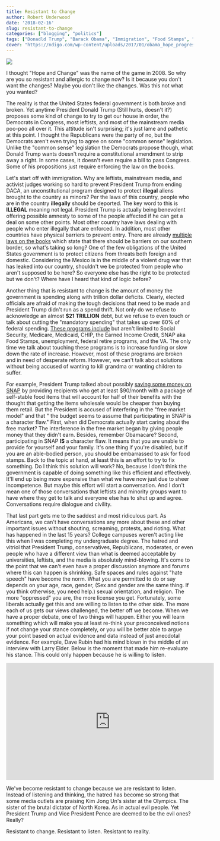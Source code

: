 ```yaml
---
title: Resistant to Change
author: Robert Underwood
date: '2018-02-16'
slug: resistant-to-change
categories: ["blogging", "politics"]
tags: ["Donadld Trump", "Barack Obama", "Immigration", "Food Stamps", "Budget", "Debt"]
cover: "https://ndigo.com/wp-content/uploads/2017/01/obama_hope_progress_change1.jpg"
---
```

![](https://ndigo.com/wp-content/uploads/2017/01/obama_hope_progress_change1.jpg)

I thought "Hope and Change" was the name of the game in 2008.  So why are you so resistant and allergic to change now?  Is it because you don't want the changes?  Maybe you don't like the changes.  Was this not what you wanted?

The reality is that the United States federal government is both broke and broken.  Yet anytime President Donald Trump (Still hurts, doesn't it?) proposes some kind of change to try to get our house in order, the Democrats in Congress, most leftists, and most of the mainstream media poo-poo all over it.  This attitude isn't surprising; it's just lame and pathetic at this point.  I thought the Republicans were the party of no, but the Democrats aren't even trying to agree on some "common sense" legislation.  Unlike the "common sense" legislation the Democrats propose though, what Donald Trump wants doesn't require a constitutional amendment to strip away a right.  In some cases, it doesn't even require a bill to pass Congress.  Some of his propositions just require enforcing the law on the books. 

Let's start off with immigration.  Why are leftists, mainstream media, and activist judges working so hard to prevent President Trump from ending DACA, an unconstitutional program designed to protect **illegal** aliens brought to the country as minors?  Per the laws of this country, people who are in the country **illegally** should be deported.  The key word to this is **ILLEGAL** meaning not legal.  President Trump is actually being benevolent offering possible amnesty to some of the people affected if he can get a deal on some other points. Most other country have laws dealing with people who enter illegally that are enforced.  In addition, most other countries have physical barriers to prevent entry.  There are already [multiple laws on the books](https://en.wikipedia.org/wiki/Mexico%E2%80%93United_States_barrier) which state that there should be barriers on our southern border, so what's taking so long?  One of the few obligations of the United States government is to protect citizens from threats both foreign and domestic.  Considering the Mexico is in the middle of a violent drug war that has leaked into our country, shouldn't we be protected from people who aren't supposed to be here?  So everyone else has the right to be protected but we don't?  Where have I heard that kind of logic before?

Another thing that is resistant to change is the amount of money the government is spending along with trillion dollar deficits.  Clearly, elected officials are afraid of making the tough decisions that need to be made and President Trump didn't run as a spend thrift.  Not only do we refuse to acknowledge an almost **$21 TRILLION** debt, but we refuse to even touch or talk about cutting the "mandatory spending" that takes up over 60% of federal spending.  [These programs include](https://www.pgpf.org/finding-solutions/understanding-the-budget/spending) but aren't limited to Social Security, Medicare, Medicaid, CHIP, the Earned Income Credit, SNAP aka Food Stamps, unemployment, federal retire programs, and the VA. The only time we talk about touching these programs is to increase funding or slow down the rate of increase.  However, most of these programs are broken and in need of desperate reform.  However, we can't talk about solutions without being accused of wanting to kill grandma or wanting children to suffer.  

For example, President Trump talked about possibly [saving some money on SNAP](https://www.npr.org/sections/thesalt/2018/02/12/585130274/trump-administration-wants-to-decide-what-food-snap-recipients-will-get) by providing recipients who get at least $90/month with a package of self-stable food items that will account for half of their benefits with the thought that getting the items wholesale would be cheaper than buying them retail. But the President is accused of interfering in the "free market model" and that "
the budget seems to assume that participating in SNAP is a character flaw."  First, when did Democrats actually start caring about the free market?  The interference in the free market began by giving people money that they didn't earn.  Besides, remember Obamacare?  Second, participating in SNAP **IS** a character flaw.  It means that you are unable to provide for yourself and your family.  It's one thing if you're disabled, but if you are an able-bodied person, you should be embarrassed to ask for food stamps.  Back to the topic at hand, at least this is an effort to try to fix something.   Do I think this solution will work?  No, because I don't think the government is capable of doing something like this efficient and effectively.  It'll end up being more expensive than what we have now just due to sheer incompetence.  But maybe this effort will start a conversation.  And I don't mean one of those conversations that leftists and minority groups want to have where they get to talk and everyone else has to shut up and agree.  Conversations require dialogue and civility.

That last part gets me to the saddest and most ridiculous part.  As Americans, we can't have conversations any more about these and other important issues without shouting, screaming, protests, and rioting.  What has happened in the last 15 years?  College campuses weren't acting like this when I was completing my undergraduate degree.  The hatred and vitriol that President Trump, conservatives, Republicans, moderates, or even people who have a different view than what is deemed acceptable by universities, leftists, and the media is absolutely mind-blowing.  It's come to the point that we can't even have a proper discussion anymore and forums where this can happen is shrinking.  Safe spaces and rules against "hate speech" have become the norm.  What you are permitted to do or say depends on your age, race, gender, (Sex and gender are the same thing.  If you think otherwise, you need help.) sexual orientation, and religion.  The more "oppressed" you are, the more license you get.  Fortunately, some liberals actually get this and are willing to listen to the other side.  The more each of us gets our views challenged, the better off we become.  When we have a proper debate, one of two things will happen.  Either you will learn something which will make you at least re-think your preconceived notions if not change your stance completely, or you will be better able to argue your point based on actual evidence and data instead of just anecdotal evidence.  For example, Dave Rubin had his mind blown in the middle of an interview with Larry Elder.  Below is the moment that made him re-evaluate his stance.  This could only happen because he is willing to listen.

<iframe width="560" height="315" src="https://www.youtube.com/embed/piwaBO6U43U" frameborder="0" allow="autoplay; encrypted-media" allowfullscreen></iframe>

We've become resistant to change because we are resistant to listen.  Instead of listening and thinking, the hatred has become so strong that some media outlets are praising Kim Jong Un's sister at the Olympics.  The sister of the brutal dictator of North Korea.  As in actual evil people.  Yet President Trump and Vice President Pence are deemed to be the evil ones?  Really?

Resistant to change. Resistant to listen. Resistant to reality.